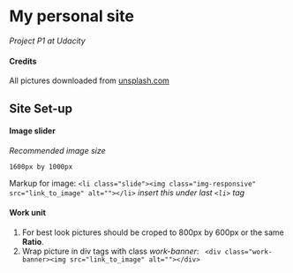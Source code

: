 # My personal site
_Project P1 at Udacity_

#### Credits
All pictures downloaded from [unsplash.com](https://unsplash.com/)

## Site Set-up

#### Image slider
*Recommended image size*

    1600px by 1000px

Markup for image:
`<li class="slide"><img class="img-responsive" src="link_to_image" alt=""></li>`
_insert this under last `<li>` tag_

#### Work unit
1. For best look pictures should be croped to 800px by 600px or the same **Ratio**.
2. Wrap picture in div tags with class *work-banner*: ` <div class="work-banner><img src="link_to_image" alt=""></div>`

